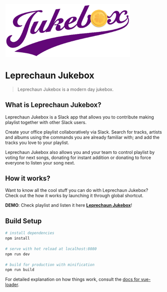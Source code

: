 <img src="https://github.com/SamirHodzic/leprechaun-jukebox/blob/master/src/assets/logo.png" alt="logo" width="400"/>

# Leprechaun Jukebox
> Leprechaun Jukebox is a modern day jukebox. 

## What is Leprechaun Jukebox?

Leprechaun Jukebox is a Slack app that allows you to contribute making playlist together with other Slack users. 

Create your office playlist collaboratively via Slack.
Search for tracks, artists and albums using the commands you are already familiar with; and add the tracks you love to your playlist.

Leprechaun Jukebox also allows you and your team to control playlist by voting for next songs, donating for instant addition or donating to force everyone to listen your song next.

## How it works?
Want to know all the cool stuff you can do with Leprechaun Jukebox? 
Check out the how it works by launching it through global shortcut.

**DEMO**: Check playlist and listen it here **[Leprechaun Jukebox](https://leprechaun-jukebox.herokuapp.com)**!

## Build Setup

``` bash
# install dependencies
npm install

# serve with hot reload at localhost:8080
npm run dev

# build for production with minification
npm run build
```

For detailed explanation on how things work, consult the [docs for vue-loader](http://vuejs.github.io/vue-loader).
